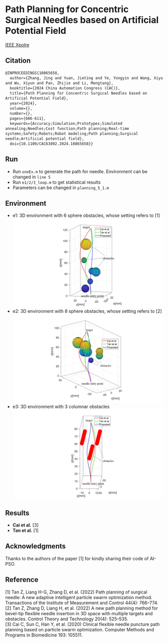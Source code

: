 # Path Planning for Concentric Surgical Needles based on Artificial Potential Field
[IEEE Xpolre](https://ieeexplore.ieee.org/document/10865658/authors#authors)
## Citation
```
@INPROCEEDINGS{10865658,
  author={Zhang, Jing and Yuan, Jieting and Ye, Yongyin and Wang, Xiyu and Wu, Xiyun and Pan, Zhijie and Li, Mengtang},
  booktitle={2024 China Automation Congress (CAC)}, 
  title={Path Planning for Concentric Surgical Needles based on Artificial Potential Field}, 
  year={2024},
  volume={},
  number={},
  pages={606-611},
  keywords={Accuracy;Simulation;Prototypes;Simulated annealing;Needles;Cost function;Path planning;Real-time systems;Safety;Robots;Robot modeling;Path planning;Surgical needle;Artificial potential field},
  doi={10.1109/CAC63892.2024.10865658}}
```
## Run
- Run `oneEx.m` to generate the path for needle. Environment can be changed in `line 5`
- Run `e1/2/3_loop.m` to get statistical results
- Parameters can be changed in `planning_5_1.m`


## Environment
- e1: 3D environment with 6 sphere obstacles, whose setting refers to [1]
![](Env/e1.jpg)
- e2: 3D environment with 8 sphere obstacles, whose setting refers to [2]
![](Env/e2.jpg)
- e3: 3D environment with 3 columnar obstacles
![](Env/e3.jpg)


## Results
- **Cai et al.** [3]
- **Tan et al.** [1]

## Acknowledgments
Thanks to the authors of the paper [1] for kindly sharing their code of AI-PSO. 

## Reference
[1] Tan Z, Liang H-G, Zhang D, et al. (2022) Path planning of surgical needle: A new adaptive intelligent particle swarm optimization method. Transactions of the Institute of Measurement and Control 44(4): 766–774.  
[2] Tan Z, Zhang D, Liang H, et al. (2022) A new path planning method for bevel-tip flexible needle insertion in 3D space with multiple targets and obstacles. Control Theory and Technology 20(4): 525–535.  
[3] Cai C, Sun C, Han Y, et al. (2020) Clinical flexible needle puncture path planning based on particle swarm optimization. Computer Methods and Programs in Biomedicine 193: 105511.
